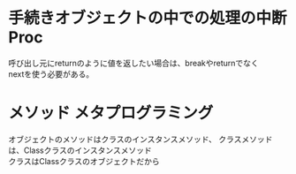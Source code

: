 # 手続きオブジェクトの中での処理の中断 Proc
呼び出し元にreturnのように値を返したい場合は、breakやreturnでなく<br>
nextを使う必要がある。


# メソッド メタプログラミング
オブジェクトのメソッドはクラスのインスタンスメソッド、
クラスメソッドは、Classクラスのインスタンスメソッド<br>
クラスはClassクラスのオブジェクトだから
